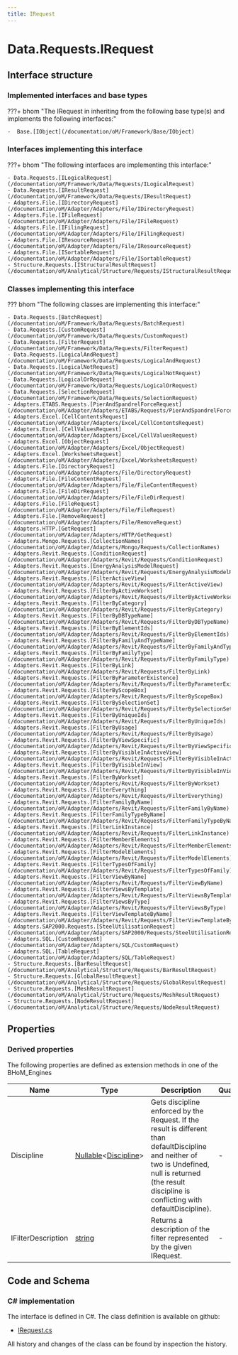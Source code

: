 ```yaml
---
title: IRequest
---
```


# Data.Requests.IRequest



## Interface structure

### Implemented interfaces and base types

???+ bhom "The IRequest in inheriting from the following base type(s) and implements the following interfaces:"

    -  Base.[IObject](/documentation/oM/Framework/Base/IObject)


### Interfaces implementing this interface

???+ bhom "The following interfaces are implementing this interface:"

    - Data.Requests.[ILogicalRequest](/documentation/oM/Framework/Data/Requests/ILogicalRequest)
    - Data.Requests.[IResultRequest](/documentation/oM/Framework/Data/Requests/IResultRequest)
    - Adapters.File.[IDirectoryRequest](/documentation/oM/Adapter/Adapters/File/IDirectoryRequest)
    - Adapters.File.[IFileRequest](/documentation/oM/Adapter/Adapters/File/IFileRequest)
    - Adapters.File.[IFilingRequest](/documentation/oM/Adapter/Adapters/File/IFilingRequest)
    - Adapters.File.[IResourceRequest](/documentation/oM/Adapter/Adapters/File/IResourceRequest)
    - Adapters.File.[ISortableRequest](/documentation/oM/Adapter/Adapters/File/ISortableRequest)
    - Structure.Requests.[IStructuralResultRequest](/documentation/oM/Analytical/Structure/Requests/IStructuralResultRequest)


### Classes implementing this interface

??? bhom "The following classes are implementing this interface:"

    - Data.Requests.[BatchRequest](/documentation/oM/Framework/Data/Requests/BatchRequest)
    - Data.Requests.[CustomRequest](/documentation/oM/Framework/Data/Requests/CustomRequest)
    - Data.Requests.[FilterRequest](/documentation/oM/Framework/Data/Requests/FilterRequest)
    - Data.Requests.[LogicalAndRequest](/documentation/oM/Framework/Data/Requests/LogicalAndRequest)
    - Data.Requests.[LogicalNotRequest](/documentation/oM/Framework/Data/Requests/LogicalNotRequest)
    - Data.Requests.[LogicalOrRequest](/documentation/oM/Framework/Data/Requests/LogicalOrRequest)
    - Data.Requests.[SelectionRequest](/documentation/oM/Framework/Data/Requests/SelectionRequest)
    - Adapters.ETABS.Requests.[PierAndSpandrelForceRequest](/documentation/oM/Adapter/Adapters/ETABS/Requests/PierAndSpandrelForceRequest)
    - Adapters.Excel.[CellContentsRequest](/documentation/oM/Adapter/Adapters/Excel/CellContentsRequest)
    - Adapters.Excel.[CellValuesRequest](/documentation/oM/Adapter/Adapters/Excel/CellValuesRequest)
    - Adapters.Excel.[ObjectRequest](/documentation/oM/Adapter/Adapters/Excel/ObjectRequest)
    - Adapters.Excel.[WorksheetsRequest](/documentation/oM/Adapter/Adapters/Excel/WorksheetsRequest)
    - Adapters.File.[DirectoryRequest](/documentation/oM/Adapter/Adapters/File/DirectoryRequest)
    - Adapters.File.[FileContentRequest](/documentation/oM/Adapter/Adapters/File/FileContentRequest)
    - Adapters.File.[FileDirRequest](/documentation/oM/Adapter/Adapters/File/FileDirRequest)
    - Adapters.File.[FileRequest](/documentation/oM/Adapter/Adapters/File/FileRequest)
    - Adapters.File.[RemoveRequest](/documentation/oM/Adapter/Adapters/File/RemoveRequest)
    - Adapters.HTTP.[GetRequest](/documentation/oM/Adapter/Adapters/HTTP/GetRequest)
    - Adapters.Mongo.Requests.[CollectionNames](/documentation/oM/Adapter/Adapters/Mongo/Requests/CollectionNames)
    - Adapters.Revit.Requests.[ConditionRequest](/documentation/oM/Adapter/Adapters/Revit/Requests/ConditionRequest)
    - Adapters.Revit.Requests.[EnergyAnalysisModelRequest](/documentation/oM/Adapter/Adapters/Revit/Requests/EnergyAnalysisModelRequest)
    - Adapters.Revit.Requests.[FilterActiveView](/documentation/oM/Adapter/Adapters/Revit/Requests/FilterActiveView)
    - Adapters.Revit.Requests.[FilterByActiveWorkset](/documentation/oM/Adapter/Adapters/Revit/Requests/FilterByActiveWorkset)
    - Adapters.Revit.Requests.[FilterByCategory](/documentation/oM/Adapter/Adapters/Revit/Requests/FilterByCategory)
    - Adapters.Revit.Requests.[FilterByDBTypeName](/documentation/oM/Adapter/Adapters/Revit/Requests/FilterByDBTypeName)
    - Adapters.Revit.Requests.[FilterByElementIds](/documentation/oM/Adapter/Adapters/Revit/Requests/FilterByElementIds)
    - Adapters.Revit.Requests.[FilterByFamilyAndTypeName](/documentation/oM/Adapter/Adapters/Revit/Requests/FilterByFamilyAndTypeName)
    - Adapters.Revit.Requests.[FilterByFamilyType](/documentation/oM/Adapter/Adapters/Revit/Requests/FilterByFamilyType)
    - Adapters.Revit.Requests.[FilterByLink](/documentation/oM/Adapter/Adapters/Revit/Requests/FilterByLink)
    - Adapters.Revit.Requests.[FilterByParameterExistence](/documentation/oM/Adapter/Adapters/Revit/Requests/FilterByParameterExistence)
    - Adapters.Revit.Requests.[FilterByScopeBox](/documentation/oM/Adapter/Adapters/Revit/Requests/FilterByScopeBox)
    - Adapters.Revit.Requests.[FilterBySelectionSet](/documentation/oM/Adapter/Adapters/Revit/Requests/FilterBySelectionSet)
    - Adapters.Revit.Requests.[FilterByUniqueIds](/documentation/oM/Adapter/Adapters/Revit/Requests/FilterByUniqueIds)
    - Adapters.Revit.Requests.[FilterByUsage](/documentation/oM/Adapter/Adapters/Revit/Requests/FilterByUsage)
    - Adapters.Revit.Requests.[FilterByViewSpecific](/documentation/oM/Adapter/Adapters/Revit/Requests/FilterByViewSpecific)
    - Adapters.Revit.Requests.[FilterByVisibleInActiveView](/documentation/oM/Adapter/Adapters/Revit/Requests/FilterByVisibleInActiveView)
    - Adapters.Revit.Requests.[FilterByVisibleInView](/documentation/oM/Adapter/Adapters/Revit/Requests/FilterByVisibleInView)
    - Adapters.Revit.Requests.[FilterByWorkset](/documentation/oM/Adapter/Adapters/Revit/Requests/FilterByWorkset)
    - Adapters.Revit.Requests.[FilterEverything](/documentation/oM/Adapter/Adapters/Revit/Requests/FilterEverything)
    - Adapters.Revit.Requests.[FilterFamilyByName](/documentation/oM/Adapter/Adapters/Revit/Requests/FilterFamilyByName)
    - Adapters.Revit.Requests.[FilterFamilyTypeByName](/documentation/oM/Adapter/Adapters/Revit/Requests/FilterFamilyTypeByName)
    - Adapters.Revit.Requests.[FilterLinkInstance](/documentation/oM/Adapter/Adapters/Revit/Requests/FilterLinkInstance)
    - Adapters.Revit.Requests.[FilterMemberElements](/documentation/oM/Adapter/Adapters/Revit/Requests/FilterMemberElements)
    - Adapters.Revit.Requests.[FilterModelElements](/documentation/oM/Adapter/Adapters/Revit/Requests/FilterModelElements)
    - Adapters.Revit.Requests.[FilterTypesOfFamily](/documentation/oM/Adapter/Adapters/Revit/Requests/FilterTypesOfFamily)
    - Adapters.Revit.Requests.[FilterViewByName](/documentation/oM/Adapter/Adapters/Revit/Requests/FilterViewByName)
    - Adapters.Revit.Requests.[FilterViewsByTemplate](/documentation/oM/Adapter/Adapters/Revit/Requests/FilterViewsByTemplate)
    - Adapters.Revit.Requests.[FilterViewsByType](/documentation/oM/Adapter/Adapters/Revit/Requests/FilterViewsByType)
    - Adapters.Revit.Requests.[FilterViewTemplateByName](/documentation/oM/Adapter/Adapters/Revit/Requests/FilterViewTemplateByName)
    - Adapters.SAP2000.Requests.[SteelUtilisationRequest](/documentation/oM/Adapter/Adapters/SAP2000/Requests/SteelUtilisationRequest)
    - Adapters.SQL.[CustomRequest](/documentation/oM/Adapter/Adapters/SQL/CustomRequest)
    - Adapters.SQL.[TableRequest](/documentation/oM/Adapter/Adapters/SQL/TableRequest)
    - Structure.Requests.[BarResultRequest](/documentation/oM/Analytical/Structure/Requests/BarResultRequest)
    - Structure.Requests.[GlobalResultRequest](/documentation/oM/Analytical/Structure/Requests/GlobalResultRequest)
    - Structure.Requests.[MeshResultRequest](/documentation/oM/Analytical/Structure/Requests/MeshResultRequest)
    - Structure.Requests.[NodeResultRequest](/documentation/oM/Analytical/Structure/Requests/NodeResultRequest)


## Properties

### Derived properties

The following properties are defined as extension methods in one of the BHoM_Engines

| Name             | Type             | Description      | Quantity         | Engine           |
|------------------|------------------|------------------|------------------|------------------|
| Discipline | [Nullable](https://learn.microsoft.com/en-us/dotnet/api/System.Nullable-1?view=netstandard-2.0)&lt;[Discipline](/documentation/oM/Adapter/Adapters/Revit/Enums/Discipline)&gt; | Gets discipline enforced by the Request. If the result is different than defaultDiscipline and neither of two is Undefined, null is returned (the result discipline is conflicting with defaultDiscipline). | - | Revit_Engine |
| IFilterDescription | [string](https://learn.microsoft.com/en-us/dotnet/api/System.String?view=netstandard-2.0) | Returns a description of the filter represented by the given IRequest. | - | Revit_Engine |


## Code and Schema

### C# implementation

The interface is defined in C#. The class definition is available on github:

- [IRequest.cs](https://github.com/BHoM/BHoM/blob/develop/Data_oM/Requests\IRequest.cs)

All history and changes of the class can be found by inspection the history.
